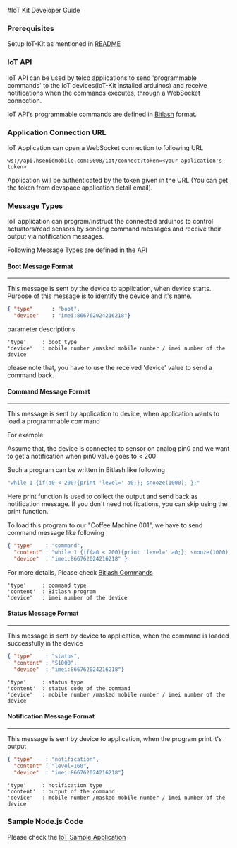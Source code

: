 #IoT Kit Developer Guide


### Prerequisites

Setup IoT-Kit as mentioned in [README](https://github.com/hsenid-mobile/iot-kit/README.md)

### IoT API

IoT API can be used by telco applications to send 'programmable commands' to the IoT devices(IoT-Kit installed arduinos) 
and receive notifications when the commands executes, through a WebSocket connection.

IoT API's programmable commands are defined in [Bitlash](http://bitlash.net/) format.


### Application Connection URL

IoT Application can open a WebSocket connection to following URL 

```
ws://api.hsenidmobile.com:9008/iot/connect?token=<your application's token>
```

Application will be authenticated by the token given in the URL (You can get the token from devspace application detail email).
 
### Message Types

IoT application can program/instruct the connected arduinos to control actuators/read sensors 
by sending command messages and receive their output via notification messages.

Following Message Types are defined in the API

#### Boot Message Format
-------------------
This message is sent by the device to application, when device starts.
Purpose of this message is to identify the device and it's name. 


```json
{ "type"      : "boot",
  "device"    : "imei:866762024216218"}
```

parameter descriptions

```
'type'     : boot type
'device'   : mobile number /masked mobile number / imei number of the device
``` 

please note that, you have to use the received 'device' value to send a command back.


#### Command Message Format
----------------------
This message is sent by application to device, when application wants to load a programmable command

For example: 

Assume that, the device is connected to sensor on analog pin0 
and we want to get a notification when pin0 value goes to < 200

Such a program can be written in Bitlash like following

```c
"while 1 {if(a0 < 200){print 'level=' a0;}; snooze(1000); };"
```

Here print function is used to collect the output and send back as notification message.
If you don't need notifications, you can skip using the print function.


To load this program to our "Coffee Machine 001", we have to send command message like following

```json
{ "type"    : "command",
  "content" : "while 1 {if(a0 < 200){print 'level=' a0;}; snooze(1000); };",
  "device"  : "imei:866762024216218" }
```
For more details, Please check [Bitlash Commands](https://github.com/billroy/bitlash/wiki/commands)

```
'type'     : command type
'content'  : Bitlash program
'device'   : imei number of the device
```

#### Status Message Format
----------------------
This message is sent by device to application, when the command is loaded successfully in the device

```json
{ "type"    : "status",
  "content" : "S1000",
  "device"  : "imei:866762024216218"}
```

```
'type'     : status type
'content'  : status code of the command
'device'   : mobile number /masked mobile number / imei number of the device
```

#### Notification Message Format
---------------------------
This message is sent by device to application, when the program print it's output

```json
{ "type"    : "notification",
  "content" : "level=160",
  "device"  : "imei:866762024216218"}
```

```
'type'     : notification type
'content'  : output of the command
'device'   : mobile number /masked mobile number / imei number of the device
```


### Sample Node.js Code

Please check the [IoT Sample Application](https://github.com/hsenid-mobile/iot-app)



 
 
 
 
 
 
 
 
 
 
